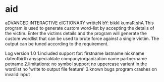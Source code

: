 # aid
aDVANCED iNTERACTIVE dICTIONARY
writteN bY: bikkI kumaR shA
This program is used to generate custom word-list by accepting the details of the victim.
Enter the victims details and the program will generate the custom wordlist that can be used to brute force against a single victim.
The output can be tuned according to the requirement.

Log version 1.0
1.included support for:
  firstname
  lastname
  nickname
  dateofbirth
  anyspecialdate
  company/organization name
  partnername
  petname
2.limitations:
  no symbol support
  no uppercase varient in the wordlist
  no 'write to output file feature'
3.known bugs
  program crashes on invalid input


